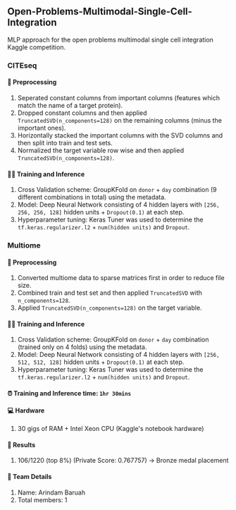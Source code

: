 ## Open-Problems-Multimodal-Single-Cell-Integration
MLP approach for the open problems multimodal single cell integration Kaggle competition.

### CITEseq

#### :broom: Preprocessing 
1. Seperated constant columns from important columns (features which match the name of a target protein).
2. Dropped constant columns and then applied `TruncatedSVD(n_components=128)` on the remaining columns (minus the important ones).
3. Horizontally stacked the important columns with the SVD columns and then split into train and test sets.
4. Normalized the target variable row wise and then applied `TruncatedSVD(n_components=128)`.

#### :swimming_man: Training and Inference 
1. Cross Validation scheme: GroupKFold on `donor` + `day` combination (9 different combinations in total) using the metadata.
2. Model: Deep Neural Network consisting of 4 hidden layers with `[256, 256, 256, 128]` hidden units + `Dropout(0.1)` at each step.
3. Hyperparameter tuning: Keras Tuner was used to determine the `tf.keras.regularizer.l2` + `num(hidden units)` and `Dropout`.

### Multiome

#### :broom: Preprocessing 
1. Converted multiome data to sparse matrices first in order to reduce file size.
2. Combined train and test set and then applied `TruncatedSVD` with `n_components=128`.
3. Applied `TruncatedSVD(n_components=128)` on the target variable.

#### :swimming_man: Training and Inference 
1. Cross Validation scheme: GroupKFold on `donor` + `day` combination (trained only on 4 folds) using the metadata.
2. Model: Deep Neural Network consisting of 4 hidden layers with `[256, 512, 512, 128]` hidden units + `Dropout(0.1)` at each step.
3. Hyperparameter tuning: Keras Tuner was used to determine the `tf.keras.regularizer.l2` + `num(hidden units)` and `Dropout`.

#### :alarm_clock: Training and Inference time: `1hr 30mins`

#### :computer: Hardware
1. 30 gigs of RAM + Intel Xeon CPU (Kaggle's notebook hardware)

#### :3rd_place_medal: Results 
1. 106/1220 (top 8%) (Private Score: 0.767757) -> Bronze medal placement

#### :horse_racing: Team Details
1. Name: Arindam Baruah
2. Total members: 1
